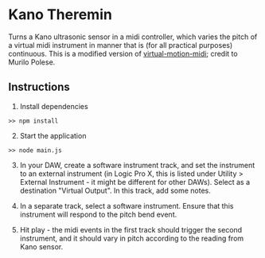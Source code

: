 # Kano Theremin

Turns a Kano ultrasonic sensor in a midi controller, which varies the pitch of a virtual midi instrument in manner that is (for all practical purposes) continuous.
This is a modified version of [virtual-motion-midi](https://github.com/murilopolese/virtual-motion-midi); credit to Murilo Polese.

## Instructions

1. Install dependencies

`>> npm install`

2. Start the application

`>> node main.js`

3. In your DAW, create a software instrument track, and set the instrument to an external instrument (in Logic Pro X, this is listed under
Utility > External Instrument - it might be different for other DAWs). Select as a destination "Virtual Output". In this track, add some notes.

4. In a separate track, select a software instrument. Ensure that this instrument will respond to the pitch bend event.

5. Hit play - the midi events in the first track should trigger the second instrument, and it should vary in pitch according to the reading from Kano sensor.
